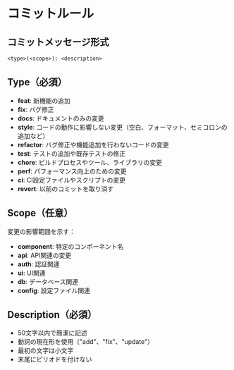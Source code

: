 # コミットルール

## コミットメッセージ形式

```txt
<type>(<scope>): <description>
```

## Type（必須）

- **feat**: 新機能の追加
- **fix**: バグ修正
- **docs**: ドキュメントのみの変更
- **style**: コードの動作に影響しない変更（空白、フォーマット、セミコロンの追加など）
- **refactor**: バグ修正や機能追加を行わないコードの変更
- **test**: テストの追加や既存テストの修正
- **chore**: ビルドプロセスやツール、ライブラリの変更
- **perf**: パフォーマンス向上のための変更
- **ci**: CI設定ファイルやスクリプトの変更
- **revert**: 以前のコミットを取り消す

## Scope（任意）

変更の影響範囲を示す：

- **component**: 特定のコンポーネント名
- **api**: API関連の変更
- **auth**: 認証関連
- **ui**: UI関連
- **db**: データベース関連
- **config**: 設定ファイル関連

## Description（必須）

- 50文字以内で簡潔に記述
- 動詞の現在形を使用（"add"、"fix"、"update"）
- 最初の文字は小文字
- 末尾にピリオドを付けない
